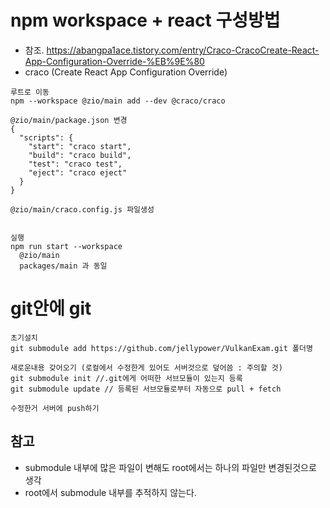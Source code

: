 # npm workspace + react 구성방법
- 참조. https://abangpa1ace.tistory.com/entry/Craco-CracoCreate-React-App-Configuration-Override-%EB%9E%80
- craco (Create React App Configuration Override)
```
루트로 이동
npm --workspace @zio/main add --dev @craco/craco

@zio/main/package.json 변경
{
  "scripts": {
    "start": "craco start",
    "build": "craco build",
    "test": "craco test",
    "eject": "craco eject"
  }
}

@zio/main/craco.config.js 파일생성


실행
npm run start --workspace 
  @zio/main
  packages/main 과 동일
```

# git안에 git
```
초기설치
git submodule add https://github.com/jellypower/VulkanExam.git 폴더명

새로운내용 갖어오기 (로컬에서 수정한게 있어도 서버것으로 덮어씀 : 주의할 것)
git submodule init //.git에게 어떠한 서브모듈이 있는지 등록
git submodule update // 등록된 서브모듈로부터 자동으로 pull + fetch

수정한거 서버에 push하기

```
## 참고
- submodule 내부에 많은 파일이 변해도 root에서는 하나의 파일만 변경된것으로 생각
- root에서 submodule 내부를 추적하지 않는다.